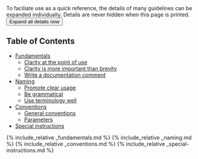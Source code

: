 
<div class="info screenonly" markdown="1">
To faciliate use as a quick reference, the details of many guidelines
can be expanded individually. Details are never hidden when this page
is printed.
<input type="button" id="toggle" value="Expand all details now" onClick="show_or_hide_all()" />
</div>

## Table of Contents

* [Fundamentals](#fundamentals)
  * [Clarity at the point of use](#clarity-at-the-point-of-use)
  * [Clarity is more important than brevity](#clarity-over-brevity)
  * [Write a documentation comment](#write-doc-comment)
* [Naming](#naming)
  * [Promote clear usage](#promote-clear-usage)
  * [Be grammatical](#be-grammatical)
  * [Use terminology well](#use-terminology-well)
* [Conventions](#conventions)
  * [General conventions](#general-conventions)
  * [Parameters](#parameters)
* [Special instructions](#special-instructions)

{% include_relative _fundamentals.md %}
{% include_relative _naming.md %}
{% include_relative _conventions.md %}
{% include_relative _special-instructions.md %}

<script>
var elements = document.querySelectorAll("pre code");
for (i in elements) {
    var element = elements[i];
    if (element.textContent) {
        element.innerHTML = element.textContent
            .replace(/\*\*([^\*]+)\*\*/g, "<strong>$1</strong>")
            .replace(/\*([^\*]+)\*/g, "<em>$1</em>");
    }
}
function show_or_hide_all(){
    var checkboxes = document.getElementsByClassName('detail');
    var button = document.getElementById('toggle');

    if(button.value == 'Expand all details now'){
        for (var i in checkboxes){
            checkboxes[i].checked = 'FALSE';
        }
        button.value = 'Collapse all details now'
    }else{
        for (var i in checkboxes){
            checkboxes[i].checked = '';
        }
        button.value = 'Expand all details now';
    }
}
function show_or_hide_all(){
    var checkboxes = document.getElementsByClassName('detail');
    var button = document.getElementById('toggle');

    if(button.value == 'Expand all details now'){
        for (var i in checkboxes){
            checkboxes[i].checked = 'FALSE';
        }
        button.value = 'Collapse all details now'
    }else{
        for (var i in checkboxes){
            checkboxes[i].checked = '';
        }
        button.value = 'Expand all details now';
    }
}
</script>
